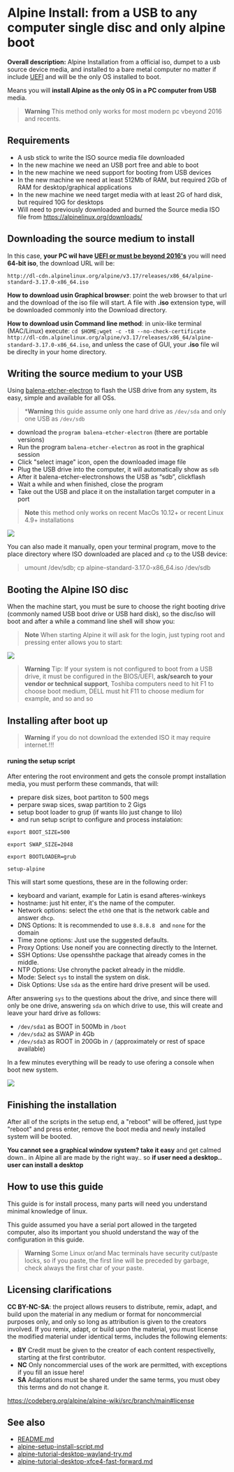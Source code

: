 # Alpine Install: from a USB to any computer single disc and only alpine boot

**Overall description:** Alpine Installation from a official iso, 
dumpet to a usb source device media, and installed to a bare metal computer
no matter if include [UEFI](Alpine_and_UEFI.md) and will be the only OS 
installed to boot.

Means you will **install Alpine as the only OS in a PC computer from USB** media.

> **Warning** This method only works for most modern pc vbeyond 2016 and recents.

## Requirements

-   A usb stick to write the ISO source media file downloaded
-   In the new machine we need an USB port free and able to boot
-   In the new machine we need support for booting from USB devices
-   In the new machine we need at least 512Mb of RAM, but required 2Gb
    of RAM for desktop/graphical applications
-   In the new machine we need target media with at least 2G of hard
    disk, but required 10G for desktops
-   Will need to previously downloaded and burned the Source media ISO
    file from <https://alpinelinux.org/downloads/>

## Downloading the source medium to install

In this case, **your PC wil have [UEFI or must be beyond 2016's](Alpine_and_UEFI.md#where-i-will-find-bios-based-devices)** 
you will need **64-bit iso**, the download URL will be:

`http://dl-cdn.alpinelinux.org/alpine/v3.17/releases/x86_64/alpine-standard-3.17.0-x86_64.iso`

**How to download usin Graphical browser**: point the web browser to 
that url and the download of the iso file will start. A file with **.iso** 
extension type, will be downloaded commonly into the Download directory.

**How to download usin Command line method**: in unix-like terminal (MAC/Linux) execute:
`cd $HOME;wget -c -t8 --no-check-certificate http://dl-cdn.alpinelinux.org/alpine/v3.17/releases/x86_64/alpine-standard-3.17.0-x86_64.iso`,
and unless the case of GUI, your **.iso** file wil be direclty in your home directory.

## Writing the source medium to your USB

Using [balena-etcher-electron](https://www.balena.io/etcher/) to flash the USB 
drive from any system, its easy, simple and available for all OSs.

> ***Warning** this guide assume only one hard drive as `/dev/sda` and only one USB as `/dev/sdb`

* download the `program balena-etcher-electron` (there are portable versions)
* Run the program `balena-etcher-electron` as root in the graphical session
* Click "select image" icon, open the downloaded image file
* Plug the USB drive into the computer, it will automatically show as `sdb`
* After it balena-etcher-electronshows the USB as “sdb”, clickflash
* Wait a while and when finished, close the program
* Take out the USB and place it on the installation target computer in a port

> **Note** this method only works on recent MacOs 10.12+ or recent Linux 4.9+ installations

![](https://venenux.github.io/alpine-espanol/instalar/instalar-desde-usb-a-discoreal-alpinesolo-computadora-00.png)

You can also made it manually, open your terminal program, move to the place 
directory where ISO downloaded are placed and `cp` to the USB device:

> umount /dev/sdb; cp alpine-standard-3.17.0-x86_64.iso /dev/sdb

## Booting the Alpine ISO disc

When the machine start, you must be sure to choose the right booting drive
(commonly named USB boot drive or USB hard disk), so the disc/iso will boot and after a
while a command line shell will show you:

> **Note** When starting Alpine it will ask for the login, just typing root and pressing enter allows you to start:

![](https://venenux.github.io/alpine-espanol/instalar/instalar-desde-virtualbox-a-discoreal-dualboot-screenshot-01.png)

> **Warning** Tip: If your system is not configured to boot from a USB drive, it must be 
configured in the BIOS/UEFI, **ask/search to your vendor or technical support**, Toshiba 
computers need to hit F1 to choose boot medium, DELL must hit F11 to choose medium for 
example, and so and so

## Installing after boot up

> **Warning** if you do not download the extended ISO it may require internet.!!!

#### runing the setup script

After entering the root environment and gets the console prompt installation media, 
you must perform these commands, that will:

* prepare disk sizes, boot partiton to 500 megs
* perpare swap sices, swap partition to 2  Gigs
* setup boot loader to grup (if wants lilo just change to lilo)
* and run setup script to configure and process instalation:

```
export BOOT_SIZE=500

export SWAP_SIZE=2048

export BOOTLOADER=grub

setup-alpine
```

This will start some questions, these are in the following order:

* keyboard and variant, example for Latin is esand afteres-winkeys
* hostname: just hit enter, it's the name of the computer.
* Network options: select the `eth0` one that is the network cable and answer `dhcp`.
* DNS Options: It is recommended to use `8.8.8.8 ` and `none` for the domain
* Time zone options: Just use the suggested defaults.
* Proxy Options: Use noneif you are connecting directly to the Internet.
* SSH Options: Use opensshthe package that already comes in the middle.
* NTP Options: Use chronythe packet already in the middle.
* Mode: Select `sys` to install the system on disk.
* Disk Options: Use `sda` as the entire hard drive present will be used.

After answering `sys` to the questions about the drive, and since there will only 
be one drive, answering `sda` on which drive to use, this will create and leave 
your hard drive as follows:

* `/dev/sda1` as BOOT in 500Mb in `/boot`
* `/dev/sda2` as SWAP in 4Gb
* `/dev/sda3` as ROOT in 200Gb in `/` (approximately or rest of space available)

In a few minutes everything will be ready to use ofering a console when boot new system.

![](https://venenux.github.io/alpine-espanol/instalar/install-alpine-alpine-setup-3-setup-scripts.png)

## Finishing the installation

After all of the scripts in the setup end, a "reboot" will be offered,
just type "reboot" and press enter, remove the boot media and newly
installed system will be booted.

**You cannot see a graphical window system? take it easy** and get
calmed down.. in Alpine all are made by the right way.. so **if user
need a desktop.. user can install a desktop**


## How to use this guide

This guide is for install process, many parts will need you understand minimal 
knowledge of linux.

This guide assumed you have a serial port allowed in the targeted computer, also 
its important you shuold understand the way of the configuration in this guide.

> **Warning**  Some Linux or/and Mac terminals have security cut/paste locks, so 
if you paste, the first line will be preceded by garbage, check always the first char of your paste.

## Licensing clarifications

**CC BY-NC-SA**: the project allows reusers to distribute, remix, adapt, and build upon the material 
in any medium or format for noncommercial purposes only, and only so long as attribution is given 
to the creators involved. If you remix, adapt, or build upon the material, you must license the modified 
material under identical terms,  includes the following elements:

* **BY**  Credit must be given to the creator of each content respectivelly, starting at the first contributor.
* **NC**  Only noncommercial uses of the work are permitted, with exceptions if you fill an issue here!
* **SA**  Adaptations must be shared under the same terms, you must obey this terms and do not change it.

https://codeberg.org/alpine/alpine-wiki/src/branch/main#license

## See also

* [README.md](README.md)
* [alpine-setup-install-script.md](../alpine/alpine-setup-install-script.md)
* [alpine-tutorial-desktop-wayland-try.md](alpine-tutorial-desktop-wayland-try.md)
* [alpine-tutorial-desktop-xfce4-fast-forward.md](alpine-tutorial-desktop-xfce4-fast-forward.md)
